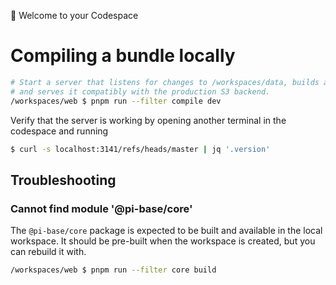 🎉 Welcome to your Codespace

# Compiling a bundle locally

```bash
# Start a server that listens for changes to /workspaces/data, builds a bundle
# and serves it compatibly with the production S3 backend.
/workspaces/web $ pnpm run --filter compile dev
```

Verify that the server is working by opening another terminal in the codespace
and running

```bash
$ curl -s localhost:3141/refs/heads/master | jq '.version'
```

## Troubleshooting

### Cannot find module '@pi-base/core'

The `@pi-base/core` package is expected to be built and available in the local
workspace. It should be pre-built when the workspace is created, but you can
rebuild it with.

```bash
/workspaces/web $ pnpm run --filter core build
```